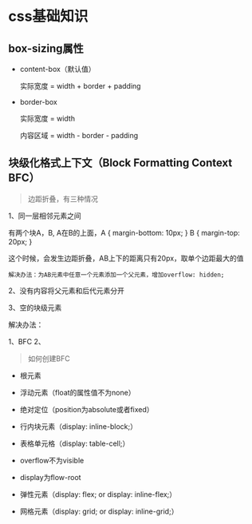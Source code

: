 


# css基础知识


## box-sizing属性

- content-box（默认值）

    实际宽度 = width + border + padding   

- border-box

    实际宽度 = width
    
    内容区域 = width - border - padding
    
## 块级化格式上下文（Block Formatting Context BFC）

> 边距折叠，有三种情况

1、同一层相邻元素之间

有两个块A，B, A在B的上面，A { margin-bottom: 10px; } B { margin-top: 20px; }

这个时候，会发生边距折叠，AB上下的距离只有20px，取单个边距最大的值

```解决办法：为AB元素中任意一个元素添加一个父元素，增加overflow: hidden;```


2、没有内容将父元素和后代元素分开

3、空的块级元素

解决办法：

1、BFC
2、

> 如何创建BFC

- 根元素

- 浮动元素（float的属性值不为none）

- 绝对定位（position为absolute或者fixed）

- 行内块元素（display: inline-block;）

- 表格单元格（display: table-cell;）

- overflow不为visible

- display为flow-root

- 弹性元素（display: flex; or display: inline-flex;）

- 网格元素（display: grid; or display: inline-grid;）

